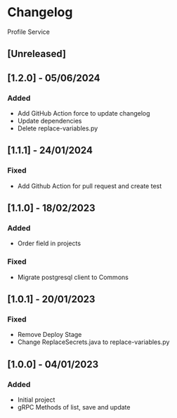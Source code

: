 # Changelog
Profile Service

## [Unreleased]

## [1.2.0] - 05/06/2024
### Added
- Add GitHub Action force to update changelog
- Update dependencies
- Delete replace-variables.py

## [1.1.1] - 24/01/2024
### Fixed
- Add Github Action for pull request and create test

## [1.1.0] - 18/02/2023
### Added
- Order field in projects
### Fixed
- Migrate postgresql client to Commons

## [1.0.1] - 20/01/2023
### Fixed
- Remove Deploy Stage
- Change ReplaceSecrets.java to replace-variables.py

## [1.0.0] - 04/01/2023
### Added
- Initial project
- gRPC Methods of list, save and update
